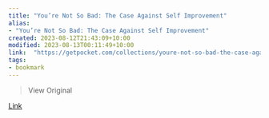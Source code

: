 ```yaml
---
title: "You’re Not So Bad: The Case Against Self Improvement"
alias:
- "You’re Not So Bad: The Case Against Self Improvement"
created: 2023-08-12T21:43:09+10:00
modified: 2023-08-13T00:11:49+10:00
link:  "https://getpocket.com/collections/youre-not-so-bad-the-case-against-self-improvement"
tags:
- bookmark
---
```


> View Original

[Link](https://getpocket.com/collections/youre-not-so-bad-the-case-against-self-improvement)